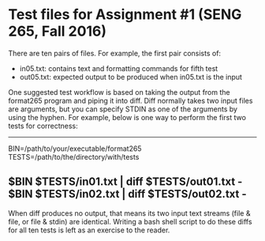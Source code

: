 # Test files for Assignment #1 (SENG 265, Fall 2016)

There are ten pairs of files. For example, the first pair consists of:

* in05.txt: contains text and formatting commands for fifth test
* out05.txt: expected output to be produced when in05.txt is the input

One suggested test workflow is based on taking the output from the
format265 program and piping it into diff. Diff normally takes two input
files are arguments, but you can specify STDIN as one of the arguments
by using the hyphen.  For example, below is one way to perform the first
two tests for correctness:

----
BIN=/path/to/your/executable/format265
TESTS=/path/to/the/directory/with/tests

$BIN $TESTS/in01.txt | diff $TESTS/out01.txt -
$BIN $TESTS/in02.txt | diff $TESTS/out02.txt -
----

When diff produces no output, that means its two input text streams
(file & file, or file & stdin) are identical. Writing a bash shell
script to do these diffs for all ten tests is left as an exercise to
the reader.
